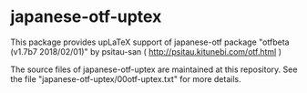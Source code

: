 japanese-otf-uptex
==================

This package provides upLaTeX support of
japanese-otf package "otfbeta (v1.7b7 2018/02/01)" by psitau-san
( http://psitau.kitunebi.com/otf.html )


The source files of japanese-otf-uptex are maintained
at this repository.
See the file "japanese-otf-uptex/00otf-uptex.txt"
for more details.
